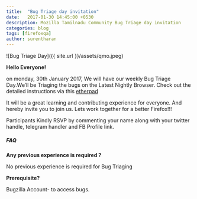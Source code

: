 ```yaml
---
title:  "Bug Triage day invitation"
date:   2017-01-30 14:45:00 +0530
description: Mozilla Tamilnadu Community Bug Triage day invitation
categories: blog
tags: [firefoxqa]
author: surentharan
---
```


![Bug Triage Day]({{ site.url }}/assets/qmo.jpeg)

**Hello Everyone!**

on monday, 30th January 2017, We will have our weekly Bug Triage Day.We’ll be Triaging the bugs on the Latest Nightly Browser. Check out the detailed instructions via this [etherpad](https://public.etherpad-mozilla.org/p/MozillaIN_QA_Bug_Triage_Day_20170130)

It will be a great learning and contributing experience for everyone. And hereby invite you to join us. Lets work together for a better Firefox!!!

Participants Kindly RSVP by commenting your name along with your twitter handle, telegram handler and FB Profile link.

##### FAQ

**Any previous experience is required ?**

No previous experience is required for Bug Triaging


**Prerequisite?**

Bugzilla Account- to access bugs.
